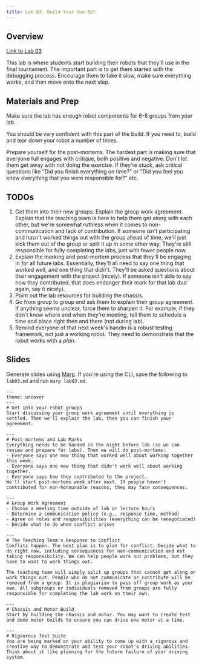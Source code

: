 ```yaml
---
title: Lab 03. Build Your Own Bot
---
```


## Overview
[Link to Lab 03](/labs/lab03)

This lab is where students start building their robots that they'll use in the final tournament. The important part is to get them started with the debugging process. Encourage them to take it slow, make sure everything works, and then move onto the next step.


## Materials and Prep
Make sure the lab has enough robot components for 6-8 groups from your lab. 

You should be very confident with this part of the build. If you need to, build and tear down your robot a number of times. 

Prepare yourself for the post-mortems. The hardest part is making sure that everyone full engages with critique, both positive and negative. Don't let them get away with not doing the exercise. If they're stuck, ask critical questions like "Did you finish everything on time?" or "Did you feel you knew everything that you were responsible for?" etc.

## TODOs
1. Get them into their new groups. Explain the group work agreement. Explain that the teaching team is here to help them get along with each other, but we're somewhat ruthless when it comes to non-communication and lack of contribution. If someone isn't participating and hasn't worked things out with the group ahead of time, we'll just kick them out of the group or split it up in some other way. They're still responsible for fully completing the labs, just with fewer people now.
2. Explain the marking and post-mortem process that they'll be engaging in for all future labs. Essentially, they'll all need to say one thing that worked well, and one thing that didn't. They'll be asked questions about their engagement with the project (nicely). If someone isn't able to say how they contributed, that does endanger their mark for that lab (but again, say it nicely).
3. Point out the lab resources for building the chassis.
4. Go from group to group and ask them to explain their group agreement. If anything seems unclear, force them to sharpen it. For example, if they don't know where and when they're meeting, tell them to schedule a time and place right then and there (not during lab).
5. Remind everyone of that next week's handin is a robust testing framework, not just a working robot. They need to demonstrate that the robot works with a *plan*.


## Slides

Generate slides using [Marp](https://github.com/marp-team/marp-cli). If you're using the CLI, save the following to `lab03.md` and run `marp lab03.md`.


```mdx
---
theme: uncover
---
# Get into your robot groups
Start discussing your group work agreement until everything is settled. Then we'll explain the lab, then you can finish your agreement.

---
# Post-mortems and Lab Marks
Everything needs to be handed in the night before lab (so we can review and prepare for labs). Then we will do post-mortems:
- Everyone says one new thing that worked well about working together this week.
- Everyone says one new thing that didn't work well about working together.
- Everyone says how they contributed to the project.
We'll start post-mortems week after next. If people haven't contributed for non-honourable reasons, they may face consequences.

--- 
# Group Work Agreement
- Choose a meeting time outside of lab or lecture hours
- Determine a communication policy (e.g., response time, method)
- Agree on roles and responsibilities (everything can be renegotiated)
- Decide what to do when conflict arises

---
# The Teaching Team's Response to Conflict
Conflits happen. The best plan is to plan for conflict. Decide what to do right now, including consequences for non-communication and not taking responsibility. We can help people work out problems, but they have to want to work things out.

The teaching team will simply split up groups that cannot get along or work things out. People who do not communicate or contribute will be removed from a group. It is plagiarism to pass off group work as your own. All subgroups or individuals removed from groups are fully responsible for completing the lab work on their own. 

---
# Chassis and Motor Build
Start by building the chassis and motor. You may want to create test and demo motor builds to ensure you can drive one motor at a time.

---
# Rigourous Test Suite
You are being marked on your ability to come up with a rigorous and creative way to demonstrate and test your robot's driving abilities. Think about it like planning for the future failure of your driving system.

```